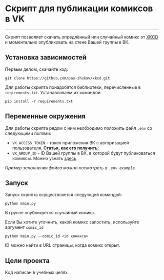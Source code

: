 
# Скрипт для публикации комиксов в VK

---
Скрипт позволяет скачать опредлённый или случайный комикс от [XKCD](https://xkcd.com/) и моментально опубликовать на стене Вашей группы в ВК.

## Установка зависимостей
Первым делом, скачайте код:
``` 
git clone https://github.com/pas-zhukov/xkcd.git
```
Для работы скрипта понадобятся библиотеки, перечисленные в `reqirements.txt`.
Устанавливаем их командой:
```
pip install -r requirements.txt
```

## Переменные окружения

Для работы скрипта рядом с ним необходимо положить файл `.env` со следующими полями:

- `VK_ACCESS_TOKEN` - токен приложения ВК с авторизацией пользователя.  [__Статья, как его получить__](https://rdd.media/kak-poluchit-access_token-vkontakte/);
- `VK_GROUP_ID` - ID Вашей группы в ВК, в которой будут публиковаться комиксы. Можно узнать [здесь](https://regvk.com/id/).

_Пример заполнения файла можно посмотреть в `.env.example`._

## Запуск

Запуск скрипта осуществляется следующей командой:
```shell
python main.py
```
В группе опубликуется случайный комикс.

Если Вы хотите уточнить, какой комикс запостить, используйте аргумент `comic_id`
```shell
python main.py --comic_id <id комикса>
```

ID можно найти в URL страницы, когда комикс открыт.

## Цели проекта
Код написан в учебных целях.